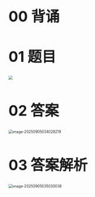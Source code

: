 # 00 背诵





# 01 题目

<img src="https://cvp.oss-cn-shanghai.aliyuncs.com/202509050234952.png" style="zoom:50%;" />



# 02 答案

<img src="https://cvp.oss-cn-shanghai.aliyuncs.com/202509050340428.png" alt="image-20250905034028219" style="zoom:50%;" />

# 03 答案解析

<img src="https://cvp.oss-cn-shanghai.aliyuncs.com/202509050350117.png" alt="image-20250905035030038" style="zoom:50%;" />
